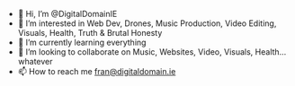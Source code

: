 - 👋 Hi, I’m @DigitalDomainIE
- 👀 I’m interested in Web Dev, Drones, Music Production, Video Editing, Visuals, Health, Truth & Brutal Honesty
- 🌱 I’m currently learning everything
- 💞️ I’m looking to collaborate on Music, Websites, Video, Visuals, Health... whatever
- 📫 How to reach me fran@digitaldomain.ie 

<!---
DigitalDomainIE/DigitalDomainIE is a ✨ special ✨ repository because its `README.md` (this file) appears on your GitHub profile.
You can click the Preview link to take a look at your changes.
--->
